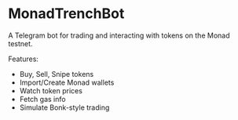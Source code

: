 # MonadTrenchBot

A Telegram bot for trading and interacting with tokens on the Monad testnet.

Features:
- Buy, Sell, Snipe tokens
- Import/Create Monad wallets
- Watch token prices
- Fetch gas info
- Simulate Bonk-style trading
